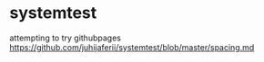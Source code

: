 # systemtest
attempting to try githubpages
<https://github.com/juhijaferii/systemtest/blob/master/spacing.md> 
